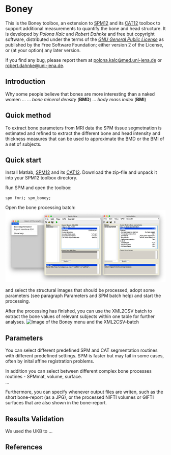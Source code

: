 # Boney
This is the Boney toolbox, an extension to [SPM12](http://www.fil.ion.ucl.ac.uk/spm/software/spm12/) and its [CAT12](http://www.neuro.uni-jena.de/cat) toolbox to support additional measurements to quantify the bone and head structure.  It is developed by *Polona Kalc* and *Robert Dahnke* and free but copyright software, distributed under the terms of the <em>[GNU General Public License](http://www.gnu.org/licenses/gpl-2.0.html)</em> as published by the Free Software Foundation; either version 2 of the License, or (at your option) any later version.

If you find any bug, please report them at <polona.kalc@med.uni-jena.de> or <robert.dahnke@uni-jena.de>.


## Introduction 
Why some people believe that bones are more interesting than a naked women ...
... *bone mineral density* (**BMD**) 
... *body mass index* (**BMI**) 


## Quick method
To extract bone parameters from MRI data the SPM tissue segmetnation is estimated and refined to extract the different bone and head intensity and thickness measures that can be used to approximate the BMD or the BMI of a set of subjects. 


## Quick start
Install Matlab, [SPM12](http://www.fil.ion.ucl.ac.uk/spm/software/spm12/) and its [CAT12](http://www.neuro.uni-jena.de/cat).
Download the zip-file and unpack it into your SPM12 toolbox directory. 

Run SPM and open the toolbox:

<code>spm fmri; spm_boney;</code>

Open the bone processing batch: 
![Image of the Boney menu and the bone-processing-batch](/images/Boney_toolbox.png "Shown is the bone-processing batch that can be used to extract processed bone measures into a CSV table.")

and select the structural images that should be processed, adopt some parameters (see paragraph Parameters and SPM batch help) and start the processing. 

After the processing has finished, you can use the XML2CSV batch to extract the bone values of relevant subjects within one table for further analyses.
![Image of the Boney menu and the XML2CSV-batch](/images/boney_software_XML2CSV.jpg "Shown is the XML2CSV batch that can be used to extract processed bone measures into a CSV table.")


## Parameters
You can select different predefined SPM and CAT segmentation routines with different predefined settings. 
SPM is faster but may fail in some cases, often by inital affine registration problems.

In addition you can select between different complex bone processes routines - SPMmat, volume, surface.  
...

Furthermore, you can specify whenever output files are writen, such as the short bone-report (as a JPG), or the processed NIFTI volumes or GIFTI surfaces that are also shown in the bone-report.


## Results Validation 
We used the UKB to ... 


## References



